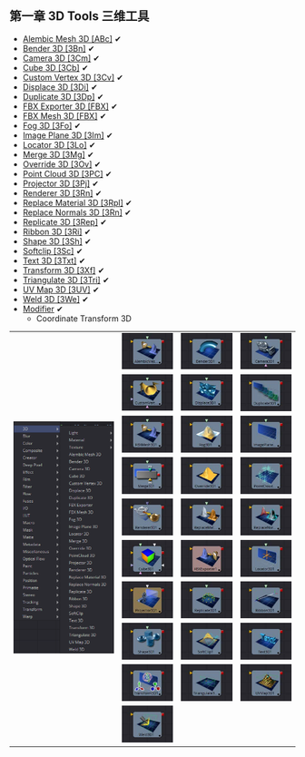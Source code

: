 ## 第一章 3D Tools 三维工具

- [Alembic Mesh 3D [ABc]](./Alembic%20Mesh%203D%20[ABc].md) ✔
- [Bender 3D [3Bn]](./Bender%203D%20[3Bn].md) ✔
- [Camera 3D [3Cm]](./Camera%203D%20[3Cm].md) ✔
- [Cube 3D [3Cb]](./Cube%203D%20[3Cb].md) ✔
- [Custom Vertex 3D [3Cv]](./Custom%20Vertex%203D%20[3Cv].md) ✔
- [Displace 3D [3Di]](./Displace%203D%20[3Di].md) ✔
- [Duplicate 3D [3Dp]](./Duplicate%203D%20[3Dp].md) ✔
- [FBX Exporter 3D [FBX]](./FBX%20Exporter%203D%20[FBX].md) ✔
- [FBX Mesh 3D [FBX]](./FBX%20Mesh%203D%20[FBX].md) ✔
- [Fog 3D [3Fo]](./Fog%203D%20[3Fo].md) ✔
- [Image Plane 3D [3Im]](./Image%20Plane%203D%20[3Im].md) ✔
- [Locator 3D [3Lo]](./Locator%203D%20[3Lo].md) ✔
- [Merge 3D [3Mg]](./Merge%203D%20[3Mg].md) ✔
- [Override 3D [3Ov]](./Override%203D%20[3Ov].md) ✔
- [Point Cloud 3D [3PC]](./Point%20Cloud%203D%20[3PC].md) ✔
- [Projector 3D [3Pj]](./Projector%203D%20[3Pj].md) ✔
- [Renderer 3D [3Rn]](./Renderer%203D%20[3Rn].md) ✔
- [Replace Material 3D [3Rpl]](./Replace%20Material%203D%20[3Rpl].md) ✔
- [Replace Normals 3D [3Rn]](./Replace%20Normals%203D%20[3Rn].md) ✔
- [Replicate 3D [3Rep]](./Replicate%203D%20[3Rep].md) ✔
- [Ribbon 3D [3Ri]](./Ribbon%203D%20[3Ri].md) ✔
- [Shape 3D [3Sh]](./Shape%203D%20[3Sh].md) ✔
- [Softclip [3Sc]](./Softclip%20[3Sc].md) ✔
- [Text 3D [3Txt]](./Text%203D%20[3Txt].md) ✔
- [Transform 3D [3Xf]](./Transform%203D%20[3Xf].md) ✔
- [Triangulate 3D [3Tri]](./Triangulate%203D%20[3Tri].md) ✔
- [UV Map 3D [3UV]](./UV%20Map%203D%20[3UV].md) ✔
- [Weld 3D [3We]](./Weld%203D%20[3We].md) ✔
- [Modifier](./Modifier.md) ✔
  - Coordinate Transform 3D

<table id="img">
  <tr>
    <td rowspan="10"><img src="images/index_menu.png" alt="index_menu"></td>
    <td><img src="images/index_AlembicMesh3D.jpg" alt="index_AlembicMesh3D"></td>
    <td><img src="images/index_Bender3D.jpg" alt="index_Bender3D"></td>
    <td><img src="images/index_Camera3D.jpg" alt="index_Camera3D"></td>
  </tr>
  <tr>
    <td><img src="images/index_CustomVertex3D.jpg" alt="index_CustomVertex3D"></td>
    <td><img src="images/index_Displace3D.jpg" alt="index_Displace3D"></td>
    <td><img src="images/index_Duplicate3D.jpg" alt="index_Duplicate3D"></td>
  </tr>
  <tr>
    <td><img src="images/index_FBXMesh3D.jpg" alt="index_FBXMesh3D"></td>
    <td><img src="images/index_Fog3D.jpg" alt="index_Fog3D"></td>
    <td><img src="images/index_ImagePlane3D.jpg" alt="index_ImagePlane3D"></td>
  </tr>
  <tr>
    <td><img src="images/index_Merge3D.jpg" alt="index_Merge3D"></td>
    <td><img src="images/index_Override3D.jpg" alt="index_Override3D"></td>
    <td><img src="images/index_PointCloud3D.jpg" alt="index_PointCloud3D"></td>
  </tr>
  <tr>
    <td><img src="images/index_Renderer3D.jpg" alt="index_Renderer3D"></td>
    <td><img src="images/index_ReplaceMaterial3D.jpg" alt="index_ReplaceMaterial3D"></td>
    <td><img src="images/index_ReplaceNormals3D.jpg" alt="index_ReplaceNormals3D"></td>
  </tr>
  <tr>
    <td><img src="images/index_Cube3D.jpg" alt="index_Cube3D"></td>
    <td><img src="images/index_FBXExporter3D.jpg" alt="index_FBXExporter3D"></td>
    <td><img src="images/index_Locator3D.jpg" alt="index_Locator3D"></td>
  </tr>
  <tr>
    <td><img src="images/index_Projector3D.jpg" alt="index_Projector3D"></td>
    <td><img src="images/index_Replicate3D.jpg" alt="index_Replicate3D"></td>
    <td><img src="images/index_Ribbon3D.jpg" alt="index_Ribbon3D"></td>
  </tr>
  <tr>
    <td><img src="images/index_Shape3D.jpg" alt="index_Shape3D"></td>
    <td><img src="images/index_Softclip.jpg" alt="index_Softclip"></td>
    <td><img src="images/index_Text3D.jpg" alt="index_Text3D"></td>
  </tr>
  <tr>
    <td><img src="images/index_Transform3D.jpg" alt="index_Transform3D"></td>
    <td><img src="images/index_Triangulate3D.jpg" alt="index_Triangulate3D"></td>
    <td><img src="images/index_UVMap3D.jpg" alt="index_UVMap3D"></td>
  </tr>
  <tr>
    <td><img src="images/index_Weld3D.jpg" alt="index_Weld3D"></td>
  </tr>
</table>